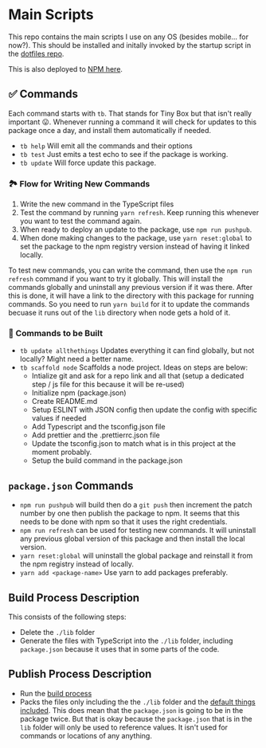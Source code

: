 # Main Scripts

This repo contains the main scripts I use on any OS (besides mobile... for now?). This should be installed and initally invoked by the startup script in the [dotfiles repo](https://github.com/aneuhold/dotfiles).

This is also deployed to [NPM here](https://www.npmjs.com/package/@aneuhold/main-scripts).

## ✅ Commands

Each command starts with `tb`. That stands for Tiny Box but that isn't really important 😛. Whenever running a command it will check for updates to this package once a day, and
install them automatically if needed.

- `tb help` Will emit all the commands and their options
- `tb test` Just emits a test echo to see if the package is working.
- `tb update` Will force update this package.

### 🏞 Flow for Writing New Commands

1. Write the new command in the TypeScript files
1. Test the command by running `yarn refresh`. Keep running this whenever you want to test the command again.
1. When ready to deploy an update to the package, use `npm run pushpub`.
1. When done making changes to the package, use `yarn reset:global` to set the package to the npm registry version instead of having it linked locally.

To test new commands, you can write the command, then use the `npm run refresh` command if you want to try it globally. This will install the commands globally and uninstall any previous version if it was there. After this is done, it will have a link to the directory with this package for running commands. So you need to run `yarn build` for it to update the commands becuase it runs out of the `lib` directory when node gets a hold of it. 

### 🚧 Commands to be Built

- `tb update allthethings` Updates everything it can find globally, but not locally? Might need a better name.
- `tb scaffold node` Scaffolds a node project. Ideas on steps are below:
  - Intialize git and ask for a repo link and all that (setup a dedicated step / js file for this because it will be re-used)
  - Initialize npm (package.json)
  - Create README.md
  - Setup ESLINT with JSON config then update the config with specific values if needed
  - Add Typescript and the tsconfig.json file
  - Add prettier and the .prettierrc.json file
  - Update the tsconfig.json to match what is in this project at the moment probably.
  - Setup the build command in the package.json

## `package.json` Commands

- `npm run pushpub` will build then do a `git push` then increment the patch number by one then publish the package to npm. It seems that this needs to be done with npm so that it uses the right credentials.
- `npm run refresh` can be used for testing new commands. It will uninstall any previous global version of this package and then install the local version.
- `yarn reset:global` will uninstall the global package and reinstall it from the npm registry instead of locally.
- `yarn add <package-name>` Use yarn to add packages preferably.

## Build Process Description

This consists of the following steps:

- Delete the `./lib` folder
- Generate the files with TypeScript into the `./lib` folder, including `package.json` because it uses that in some parts of the code. 

## Publish Process Description

- Run the [build process](#build-process)
- Packs the files only including the the `./lib` folder and the [default things included](https://docs.npmjs.com/cli/v7/using-npm/developers). This does mean that the `package.json` is going to be in the package twice. But that is okay because the `package.json` that is in the `lib` folder will only be used to reference values. It isn't used for commands or locations of any anything. 